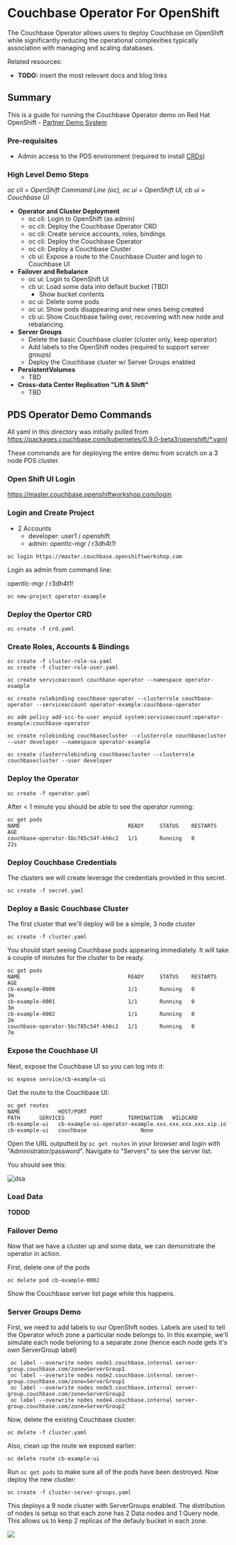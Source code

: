 

# Couchbase Operator For OpenShift

The Couchbase Operator allows users to deploy Couchbase on OpenShift while significantly reducing the operational complexities typically association with managing and scaling databases.

Related resources:

- **TODO:** insert the most relevant docs and blog links

## Summary 

This is a guide for running the Couchbase Operator demo on Red Hat OpenShift - [Partner Demo System](https://www.redhat.com/en/partners/rhpds)

### Pre-requisites

- Admin access to the PDS environment (required to install [CRDs](https://blog.openshift.com/kubernetes-custom-resources-grow-up-in-v1-10/))


### High Level Demo Steps

*oc cli = OpenShift Command Line (oc), oc ui = OpenShift UI, cb ui = Couchbase UI*


- **Operator and Cluster Deployment**
	- oc cli: Login to OpenShift (as admin) 
	- oc cli: Deploy the Couchbase Operator CRD 
	- oc cli: Create service accounts, roles, bindings
	- oc cli: Deploy the Couchbase Operator
	- oc cli: Deploy a Couchbase Cluster
	- cb ui: Expose a route to the Couchbase Cluster and login to Couchbase UI
- **Failover and Rebalance**
	- oc ui: Login to OpenShift UI
	- cb ui: Load some data into default bucket (TBD)
	    - Show bucket contents
	- oc ui: Delete some pods
   - oc ui: Show pods disappearing and new ones being created
   - cb ui: Show Couchbase failing over, recovering with new node and rebalancing.
- **Server Groups**
	- Delete the basic Couchbase cluster (cluster only, keep operator)
    - Add labels to the OpenShift nodes (required to support server groups)
	- Deploy the Couchbase cluster w/ Server Groups enabled
- **PersistentVolumes**
    - TBD
- **Cross-data Center Replication "Lift & Shift"**
    - TBD


## PDS Operator Demo Commands

All yaml in this directory was initially pulled from https://packages.couchbase.com/kubernetes/0.9.0-beta3/openshift/*.yaml

These commands are for deploying the entire demo from scratch on a 3 node PDS cluster.

### Open Shift UI Login

https://master.couchbase.openshiftworkshop.com/login

### Login and Create Project

- 2 Accounts
    - developer: user1 / openshift
    - admin: opentlc-mgr / r3dh4t1!

```
oc login https://master.couchbase.openshiftworkshop.com
```
Login as admin from command line:

opentlc-mgr / r3dh4t1!

```
oc new-project operator-example
```

### Deploy the Opertor CRD

```
oc create -f crd.yaml
```

### Create Roles, Accounts & Bindings

```
oc create -f cluster-role-sa.yaml
oc create -f cluster-role-user.yaml

oc create serviceaccount couchbase-operator --namespace operator-example

oc create rolebinding couchbase-operator --clusterrole couchbase-operator --serviceaccount operator-example:couchbase-operator

oc adm policy add-scc-to-user anyuid system:serviceaccount:operator-example:couchbase-operator

oc create rolebinding couchbasecluster --clusterrole couchbasecluster --user developer --namespace operator-example

oc create clusterrolebinding couchbasecluster --clusterrole couchbasecluster --user developer

```

### Deploy the Operator

```
oc create -f operator.yaml
```

After < 1 minute you should be able to see the operator running:

```
oc get pods
NAME                                  READY     STATUS    RESTARTS   AGE
couchbase-operator-5bc785c54f-kh6c2   1/1       Running   0          22s
```

### Deploy Couchbase Credentials

The clusters we will create leverage the credentials provided in this secret.

```
oc create -f secret.yaml
```


### Deploy a Basic Couchbase Cluster

The first cluster that we'll deploy will be a simple, 3 node cluster

```
oc create -f cluster.yaml
```

You should start seeing Couchbase pods appearing immediately. It will take a couple of minutes for the cluster to be ready.

```
oc get pods
NAME                                  READY     STATUS    RESTARTS   AGE
cb-example-0000                       1/1       Running   0          3m
cb-example-0001                       1/1       Running   0          3m
cb-example-0002                       1/1       Running   0          2m
couchbase-operator-5bc785c54f-kh6c2   1/1       Running   0          7m
```

### Expose the Couchbase UI

Next, expose the Couchbase UI so you can log into it:

```
oc expose service/cb-example-ui
```

Get the route to the Couchbase UI:

```
oc get routes
NAME            HOST/PORT                                               PATH      SERVICES        PORT        TERMINATION   WILDCARD
cb-example-ui   cb-example-ui-operator-example.xxx.xxx.xxx.xxx.xip.io             cb-example-ui   couchbase                 None
``` 

Open the URL outputted by `oc get routes` in your browser and login with "Administrator/password". Navigate to "Servers" to see the server list.

You should see this:

![dsa](img/3node-server-list.png)

### Load Data

**TODOD**


### Failover Demo

Now that we have a cluster up and some data, we can demonstrate the operator in action. 

First, delete one of the pods

```
oc delete pod cb-example-0002
```

Show the Couchbase server list page while this happens.

### Server Groups Demo

First, we need to add labels to our OpenShift nodes. Labels are used to tell the Operator which zone a particular node belongs to. In this example, we'll simulate each node beloning to a separate zone (hence each node gets it's own ServerGroup label)

```
 oc label --overwrite nodes node1.couchbase.internal server-group.couchbase.com/zone=ServerGroup1
 oc label --overwrite nodes node2.couchbase.internal server-group.couchbase.com/zone=ServerGroup1
 oc label --overwrite nodes node3.couchbase.internal server-group.couchbase.com/zone=ServerGroup2
 oc label --overwrite nodes node4.couchbase.internal server-group.couchbase.com/zone=ServerGroup2
```

Now, delete the existing Couchbase cluster:

```
oc delete -f cluster.yaml
```

Also, clean up the route we exposed earlier:

```
oc delete route cb-example-ui
```

Run `oc get pods` to make sure all of the pods have been destroyed. Now deploy the new cluster:

```
oc create -f cluster-server-groups.yaml
```

This deploys a 9 node cluster with ServerGroups enabled. The distribution of nodes is setup so that each zone has 2 Data nodes and 1 Query node. This allows us to keep 2 replicas of the defauly bucket in each zone.

![](img/9node-server-list.png)
